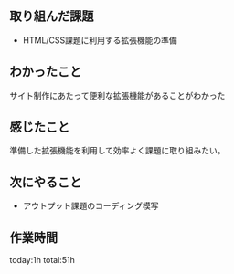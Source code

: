 ## 取り組んだ課題
* HTML/CSS課題に利用する拡張機能の準備
## わかったこと

 サイト制作にあたって便利な拡張機能があることがわかった 
## 感じたこと
 準備した拡張機能を利用して効率よく課題に取り組みたい。
## 次にやること 
* アウトプット課題のコーディング模写
## 作業時間
 today:1h
 total:51h
